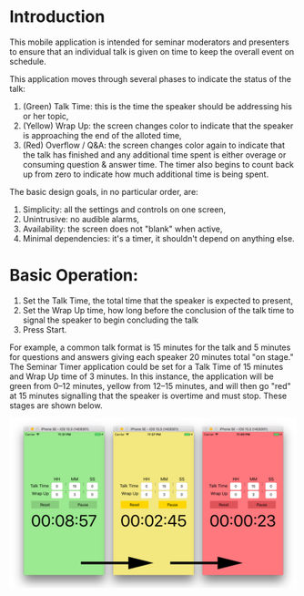 # Introduction

This mobile application is intended for seminar moderators and presenters to
ensure that an individual talk is given on time to keep the overall event on
schedule.

This application moves through several phases to indicate the status of the
talk:

1. (Green) Talk Time: this is the time the speaker should be addressing his or
   her topic,
2. (Yellow) Wrap Up: the screen changes color to indicate that the speaker is
   approaching the end of the alloted time,
3. (Red) Overflow / Q&A: the screen changes color again to indicate that the
   talk has finished and any additional time spent is either overage or
   consuming question & answer time.  The timer also begins to count back up
   from zero to indicate how much additional time is being spent.

The basic design goals, in no particular order, are:

1. Simplicity: all the settings and controls on one screen,
2. Unintrusive: no audible alarms,
3. Availability: the screen does not "blank" when active,
4. Minimal dependencies: it's a timer, it shouldn't depend on anything else.

# Basic Operation:

1. Set the Talk Time, the total time that the speaker is expected to
   present,
2. Set the Wrap Up time, how long before the conclusion of the talk time to
   signal the speaker to begin concluding the talk
3. Press Start.

For example, a common talk format is 15 minutes for the talk and 5 minutes for
questions and answers giving each speaker 20 minutes total "on stage."  The
Seminar Timer application could be set for a Talk Time of 15 minutes and Wrap Up
time of 3 minutes.  In this instance, the application will be green from 0–12
minutes, yellow from 12–15 minutes, and will then go "red" at 15 minutes signalling that the speaker is overtime and must stop.  These
stages are shown below.

![Application Stages](include/readme_screen_progression.png)
